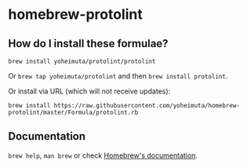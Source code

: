 # homebrew-protolint

## How do I install these formulae?
`brew install yoheimuta/protolint/protolint`

Or `brew tap yoheimuta/protolint` and then `brew install protolint`.

Or install via URL (which will not receive updates):

```
brew install https://raw.githubusercontent.com/yoheimuta/homebrew-protolint/master/Formula/protolint.rb
```

## Documentation
`brew help`, `man brew` or check [Homebrew's documentation](https://docs.brew.sh).
